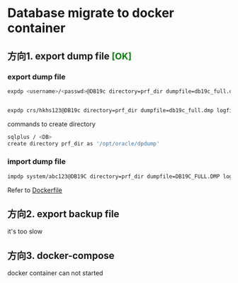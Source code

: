 # Database migrate to docker container


## 方向1. export dump file <span style='color: green; font-weight:700;font-size:20px'>[OK]</span>

### export dump file
```bash
expdp <username>/<passwd>@DB19c directory=prf_dir dumpfile=db19c_full.dmp logfile=expdp_db19c.log  TRANSPORTABLE=ALWAYS  full=Y


expdp crs/hkhs123@DB19c directory=prf_dir dumpfile=db19c_full.dmp logfile=expdp_db19c.log  TRANSPORTABLE=ALWAYS schemas=fsc,hkhs,hou,hs_ccls,hs_haa,hs_haa2,hs_haa3,hs_hmms,hs_ns,hs_sen
```
commands to create directory
```bash
sqlplus / <DB>
create directory prf_dir as '/opt/oracle/dpdump'

```

### import dump file
```bash
impdp system/abc123@DB19C directory=prf_dir dumpfile=DB19C_FULL.DMP logfile=schema.log
```

Refer to [Dockerfile](gk/Dockerfile)


## 方向2. export backup file

it's too slow


## 方向3. docker-compose

docker container can not started
